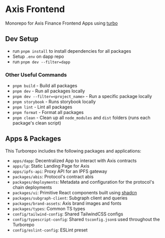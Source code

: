 # Axis Frontend

Monorepo for Axis Finance Frontend Apps using [turbo](https://turbo.build/repo)

## Dev Setup

- run `pnpm install` to install dependencies for all packages
- Setup `.env` on dapp repo
- run `pnpm dev --filter=dapp`

### Other Useful Commands

- `pnpm build` - Build all packages
- `pnpm dev` - Run all packages locally
- `pnpm dev --filter=<project_name>` - Run a specific package locally
- `pnpm storybook` - Runs storybook locally
- `pnpm lint` - Lint all packages
- `pnpm format` - Format all packages
- `pnpm clean` - Clean up all `node_modules` and `dist` folders (runs each package's clean script)

## Apps & Packages

This Turborepo includes the following packages and applications:

- `apps/dapp`: Decentralized App to interact with Axis contracts
- `apps/lp`: Static Landing Page for Axis
- `apps/ipfs-api`: Proxy API for an IPFS gateway
- `packages/abis`: Protocol's contract abis
- `packages/deployments`: Metadata and configuration for the protocol's chain deployments
- `packages/ui`: Primitive React components built using [shadcn](https://ui.shadcn.com/)
- `packages/subgraph-client`: Subgraph client and queries
- `packages/brand-assets`: Axis brand images and fonts
- `packages/types`: Common TS types
- `config/tailwind-config`: Shared TailwindCSS configs
- `config/typescript-config`: Shared `tsconfig.json`s used throughout the Turborepo
- `config/eslint-config`: ESLint preset

